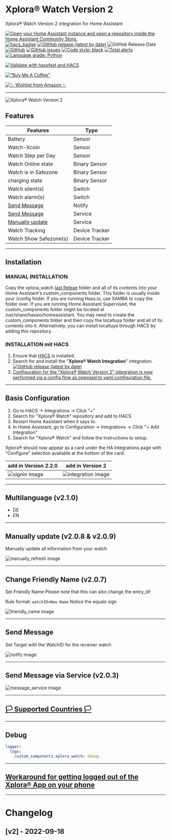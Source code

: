 # Xplora® Watch Version 2

Xplora® Watch Version 2 integration for Home Assistant

[![Open your Home Assistant instance and open a repository inside the Home Assistant Community Store.](https://my.home-assistant.io/badges/hacs_repository.svg)](https://my.home-assistant.io/redirect/hacs_repository/?owner=Ludy87&repository=xplora_watch&category=integration)\
[![hacs_badge](https://img.shields.io/badge/HACS-Default-orange.svg?style=for-the-badge&logo=appveyor)](https://github.com/hacs/integration)
[![GitHub release (latest by date)](https://img.shields.io/github/v/release/Ludy87/xplora_watch?style=for-the-badge&logo=appveyor)](https://github.com/Ludy87/xplora_watch/releases)
![GitHub Release Date](https://img.shields.io/github/release-date/Ludy87/xplora_watch?style=for-the-badge&logo=appveyor)
[![GitHub](https://img.shields.io/github/license/Ludy87/xplora_watch?style=for-the-badge&logo=appveyor)](LICENSE)
[![GitHub issues](https://img.shields.io/github/issues/Ludy87/xplora_watch?style=for-the-badge&logo=appveyor)](https://github.com/Ludy87/xplora_watch/issues)
[![Code style: black](https://img.shields.io/badge/code%20style-black-000000.svg?style=for-the-badge&logo=appveyor)](https://github.com/psf/black)
[![Total alerts](https://img.shields.io/lgtm/alerts/g/Ludy87/xplora_watch.svg?logo=lgtm&logoWidth=18&style=for-the-badge)](https://lgtm.com/projects/g/Ludy87/xplora_watch/alerts/)
[![Language grade: Python](https://img.shields.io/lgtm/grade/python/g/Ludy87/xplora_watch.svg?logo=lgtm&logoWidth=18&style=for-the-badge)](https://lgtm.com/projects/g/Ludy87/xplora_watch/context:python)

[![Validate with hassfest and HACS](https://github.com/Ludy87/xplora_watch/actions/workflows/hassfest.yaml/badge.svg)](https://github.com/Ludy87/xplora_watch/actions/workflows/hassfest.yaml)

[!["Buy Me A Coffee"](https://www.buymeacoffee.com/assets/img/custom_images/orange_img.png)](https://www.buymeacoffee.com/ludy87)

[![✨ Wishlist from Amazon ✨](https://www.astra-g.org/wp-content/uploads/2022/09/amazon_wish.png)](https://smile.amazon.de/registry/wishlist/2MX8QK8VE9MV1)

---
![Xplora® Watch Version 2](https://github.com/home-assistant/brands/blob/master/custom_integrations/xplora_watch/logo@2x.png?raw=true)

## Features

| Features                                                                             | Type           |
| ------------------------------------------------------------------------------------ | -------------- |
| Battery                                                                              | Sensor         |
| Watch-Xcoin                                                                          | Sensor         |
| Watch Step per Day                                                                   | Sensor         |
| Watch Online state                                                                   | Binary Sensor  |
| Watch is in Safezone                                                                 | Binary Sensor  |
| charging state                                                                       | Binary Sensor  |
| Watch silent(s)                                                                      | Switch         |
| Watch alarm(s)                                                                       | Switch         |
| [Send Message](https://github.com/Ludy87/xplora_watch#send-message)                  | Notify         |
| [Send Message](https://github.com/Ludy87/xplora_watch#send-message-via-service-v203) | Service        |
| [Manually update](https://github.com/Ludy87/xplora_watch#manually-update-v208--v209) | Service        |
| Watch Tracking                                                                       | Device Tracker |
| Watch Show Safezone(s)                                                               | Device Tracker |

---

## Installation

### MANUAL INSTALLATION

Copy the xplora_watch [last Releae](https://github.com/Ludy87/xplora_watch/releases) folder and all of its contents into your Home Assistant's custom_components folder. This folder is usually inside your /config folder. If you are running Hass.io, use SAMBA to copy the folder over. If you are running Home Assistant Supervised, the custom_components folder might be located at /usr/share/hassio/homeassistant. You may need to create the custom_components folder and then copy the localtuya folder and all of its contents into it. Alternatively, you can install localtuya through HACS by adding this repository.

### INSTALLATION mit HACS

1. Ensure that [HACS](https://hacs.xyz/) is installed.
2. Search for and install the "__Xplora® Watch Integration__" integration. [![GitHub release (latest by date)](https://img.shields.io/github/v/release/Ludy87/xplora_watch)](https://github.com/Ludy87/xplora_watch/releases)
3. [Configuration for the "Xplora® Watch Version 2" integration is now performed via a config flow as opposed to yaml configuration file.](https://github.com/Ludy87/xplora_watch#basis-configuration)

---

## Basis Configuration

1. Go to HACS -> Integrations -> Click "+"
2. Search for "Xplora® Watch" repository and add to HACS
3. Restart Home Assistant when it says to.
4. In Home Assistant, go to Configuration -> Integrations -> Click "+ Add Integration"
5. Search for "Xplora® Watch" and follow the instructions to setup.

Xplora® should now appear as a card under the HA Integrations page with "Configure" selection available at the bottom of the card.

| add in Version 2.2.0                 | add in Version 2                               |
| ------------------------------------ | ---------------------------------------------- |
| ![signin image](./images/signin.png) | ![integration image](./images/integration.png) |

---

## Multilanguage (v2.1.0)

- DE
- EN

---

## Manually update (v2.0.8 & v2.0.9)

Manually update all information from your watch

![manually_refresh image](./images/manually_refresh.png)

---

## Change Friendly Name (v2.0.7)

Set Friendly Name
Please note that this can also change the entry_id!

Rule format: ```watchID=New Name``` Notice the equals sign

![friendly_name image](./images/friendly_name.png)

---

## Send Message

Set Target with the WatchID for the receiver watch

![notify image](./images/notify.png)

---

## Send Message via Service (v2.0.3)

![message_service image](./images/message_service.png)

---

## [🏳 Supported Countries 🏳](https://github.com/Ludy87/xplora_watch/wiki/Countries)

---

## Debug

```yaml
logger:
  logs:
    custom_components.xplora_watch: debug
```

---

## [Workaround for getting logged out of the Xplora® App on your phone](https://github.com/Ludy87/xplora_watch/issues/24)

---

<!-- START ./CHANGELOG.md -->
# Changelog

## [v2] - 2022-09-18

<!-- END ./CHANGELOG.md -->
